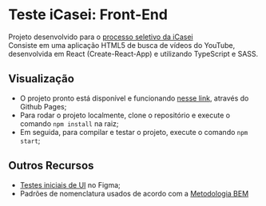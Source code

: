# Teste iCasei: Front-End
Projeto desenvolvido para o [processo seletivo da iCasei](https://github.com/icasei/teste-Front-End)\
Consiste em uma aplicação HTML5 de busca de vídeos do YouTube, desenvolvida em React (Create-React-App) e utilizando TypeScript e SASS.

## Visualização
- O projeto pronto está disponível e funcionando [nesse link](https://miguel-malagoli.github.io/teste-front-end/), através do Github Pages;
- Para rodar o projeto localmente, clone o repositório e execute o comando `npm install` na raiz;
- Em seguida, para compilar e testar o projeto, execute o comando `npm start`;

## Outros Recursos
- [Testes iniciais de UI](https://www.figma.com/file/NizUfhOsxInvpSCxb8a1vF/Testes?node-id=0%3A1) no Figma;
- Padrões de nomenclatura usados de acordo com a [Metodologia BEM](https://en.bem.info/methodology/quick-start/)
